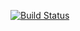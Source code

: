 [![Build Status](http://localhost:8080/buildStatus/icon?job=pipeline1)](http://localhost:8080/job/pipeline1/)
